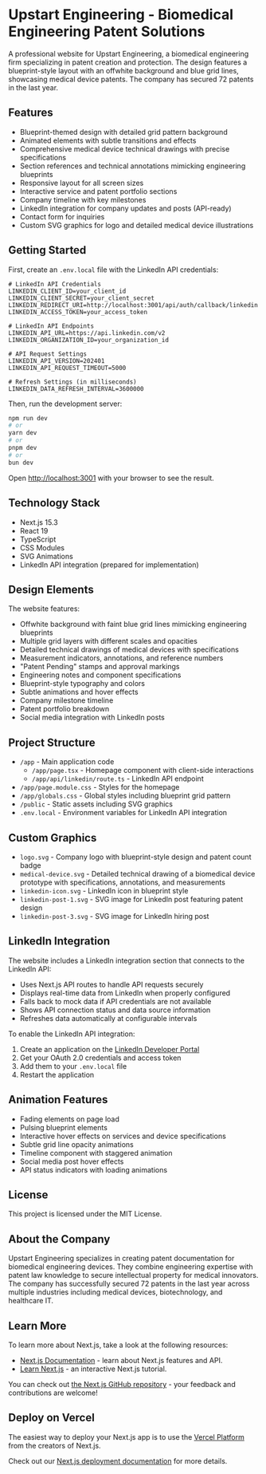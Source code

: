 # Upstart Engineering - Biomedical Engineering Patent Solutions

A professional website for Upstart Engineering, a biomedical engineering firm specializing in patent creation and protection. The design features a blueprint-style layout with an offwhite background and blue grid lines, showcasing medical device patents. The company has secured 72 patents in the last year.

## Features

- Blueprint-themed design with detailed grid pattern background
- Animated elements with subtle transitions and effects
- Comprehensive medical device technical drawings with precise specifications
- Section references and technical annotations mimicking engineering blueprints
- Responsive layout for all screen sizes
- Interactive service and patent portfolio sections
- Company timeline with key milestones
- LinkedIn integration for company updates and posts (API-ready)
- Contact form for inquiries
- Custom SVG graphics for logo and detailed medical device illustrations

## Getting Started

First, create an `.env.local` file with the LinkedIn API credentials:

```
# LinkedIn API Credentials
LINKEDIN_CLIENT_ID=your_client_id
LINKEDIN_CLIENT_SECRET=your_client_secret
LINKEDIN_REDIRECT_URI=http://localhost:3001/api/auth/callback/linkedin
LINKEDIN_ACCESS_TOKEN=your_access_token

# LinkedIn API Endpoints
LINKEDIN_API_URL=https://api.linkedin.com/v2
LINKEDIN_ORGANIZATION_ID=your_organization_id

# API Request Settings
LINKEDIN_API_VERSION=202401
LINKEDIN_API_REQUEST_TIMEOUT=5000

# Refresh Settings (in milliseconds)
LINKEDIN_DATA_REFRESH_INTERVAL=3600000
```

Then, run the development server:

```bash
npm run dev
# or
yarn dev
# or
pnpm dev
# or
bun dev
```

Open [http://localhost:3001](http://localhost:3001) with your browser to see the result.

## Technology Stack

- Next.js 15.3
- React 19
- TypeScript
- CSS Modules
- SVG Animations
- LinkedIn API integration (prepared for implementation)

## Design Elements

The website features:

- Offwhite background with faint blue grid lines mimicking engineering blueprints
- Multiple grid layers with different scales and opacities
- Detailed technical drawings of medical devices with specifications
- Measurement indicators, annotations, and reference numbers
- "Patent Pending" stamps and approval markings
- Engineering notes and component specifications
- Blueprint-style typography and colors
- Subtle animations and hover effects
- Company milestone timeline
- Patent portfolio breakdown
- Social media integration with LinkedIn posts

## Project Structure

- `/app` - Main application code
  - `/app/page.tsx` - Homepage component with client-side interactions
  - `/app/api/linkedin/route.ts` - LinkedIn API endpoint
- `/app/page.module.css` - Styles for the homepage
- `/app/globals.css` - Global styles including blueprint grid pattern
- `/public` - Static assets including SVG graphics
- `.env.local` - Environment variables for LinkedIn API integration

## Custom Graphics

- `logo.svg` - Company logo with blueprint-style design and patent count badge
- `medical-device.svg` - Detailed technical drawing of a biomedical device prototype with specifications, annotations, and measurements
- `linkedin-icon.svg` - LinkedIn icon in blueprint style
- `linkedin-post-1.svg` - SVG image for LinkedIn post featuring patent design
- `linkedin-post-3.svg` - SVG image for LinkedIn hiring post

## LinkedIn Integration

The website includes a LinkedIn integration section that connects to the LinkedIn API:

- Uses Next.js API routes to handle API requests securely
- Displays real-time data from LinkedIn when properly configured
- Falls back to mock data if API credentials are not available
- Shows API connection status and data source information
- Refreshes data automatically at configurable intervals

To enable the LinkedIn API integration:
1. Create an application on the [LinkedIn Developer Portal](https://developer.linkedin.com/)
2. Get your OAuth 2.0 credentials and access token
3. Add them to your `.env.local` file
4. Restart the application

## Animation Features

- Fading elements on page load
- Pulsing blueprint elements
- Interactive hover effects on services and device specifications
- Subtle grid line opacity animations
- Timeline component with staggered animation
- Social media post hover effects
- API status indicators with loading animations

## License

This project is licensed under the MIT License.

## About the Company

Upstart Engineering specializes in creating patent documentation for biomedical engineering devices. They combine engineering expertise with patent law knowledge to secure intellectual property for medical innovators. The company has successfully secured 72 patents in the last year across multiple industries including medical devices, biotechnology, and healthcare IT.

## Learn More

To learn more about Next.js, take a look at the following resources:

- [Next.js Documentation](https://nextjs.org/docs) - learn about Next.js features and API.
- [Learn Next.js](https://nextjs.org/learn) - an interactive Next.js tutorial.

You can check out [the Next.js GitHub repository](https://github.com/vercel/next.js) - your feedback and contributions are welcome!

## Deploy on Vercel

The easiest way to deploy your Next.js app is to use the [Vercel Platform](https://vercel.com/new?utm_medium=default-template&filter=next.js&utm_source=create-next-app&utm_campaign=create-next-app-readme) from the creators of Next.js.

Check out our [Next.js deployment documentation](https://nextjs.org/docs/app/building-your-application/deploying) for more details.

